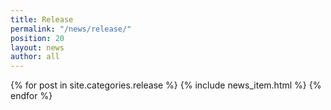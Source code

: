 ```yaml
---
title: Release
permalink: "/news/release/"
position: 20
layout: news
author: all
---
```


{% for post in site.categories.release %}
  {% include news_item.html %}
{% endfor %}
